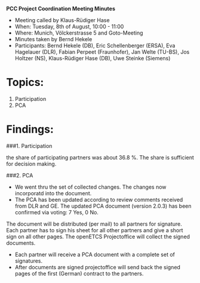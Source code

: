 **PCC Project Coordination Meeting Minutes**
* Meeting called by Klaus-Rüdiger Hase
* When: Tuesday, 8th of August, 10:00 - 11:00
* Where: Munich, Völckerstrasse 5 and Goto-Meeting
* Minutes taken by Bernd Hekele
* Participants: Bernd Hekele (DB), Eric Schellenberger (ERSA), Eva Hagelauer (DLR), Fabian Perpeet (Fraunhofer), Jan Welte (TU-BS), Jos Holtzer (NS), Klaus-Rüdiger Hase (DB), Uwe Steinke (Siemens)

# Topics:
1. Participation
1. PCA

# Findings:
###1. Participation<CR>

the share of participating partners was about 36.8 %. The share  is sufficient for decision making.

###2. PCA<CR>
* We went thru the set of collected changes. The changes now incorporatd into the document.
* The PCA has been updated according to review comments received from DLR and GE. The updated PCA document (version 2.0.3) has been confirmed via voting: 7 Yes, 0 No.

The document will be distributed (per mail) to all partners for signature. Each partner has to sign his sheet for all other partners and give a short sign on all other pages. The openETCS Projectoffice will collect the signed documents.
* Each partner will receive a PCA document with a complete set of signatures.
* After documents are signed projectoffice will send back the signed pages of the first (German) contract to the partners.
